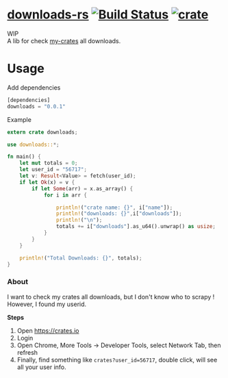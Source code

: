 # [downloads-rs](https://github.com/zTgx/downloads-rs) [![Build Status](https://travis-ci.org/zTgx/downloads-rs.svg?branch=master)](https://travis-ci.org/zTgx/downloads-rs) [![crate](https://img.shields.io/crates/v/downloads.svg)](https://crates.io/crates/downloads) 

WIP  
A lib for check [my-crates](https://crates.io/me/crates) all downloads.

# Usage
Add dependencies
```rust
[dependencies]
downloads = "0.0.1"
```

Example
```rust
extern crate downloads;

use downloads::*;

fn main() {
    let mut totals = 0;
    let user_id = "56717";
    let v: Result<Value> = fetch(user_id);
    if let Ok(x) = v {
        if let Some(arr) = x.as_array() {
            for i in arr {

                println!("crate name: {}", i["name"]);
                println!("downloads: {}",i["downloads"]);
                println!("\n");
                totals += i["downloads"].as_u64().unwrap() as usize;
            }
        }
    }

    println!("Total Downloads: {}", totals);
}

```

### About
I want to check my crates all downloads, but I don't know who to scrapy !  
However, I found my userid.

__Steps__
1. Open https://crates.io  
2. Login  
3. Open Chrome, More Tools -> Developer Tools, select Network Tab, then refresh  
4. Finally, find something like `crates?user_id=56717`, double click, will see all your user info.  
